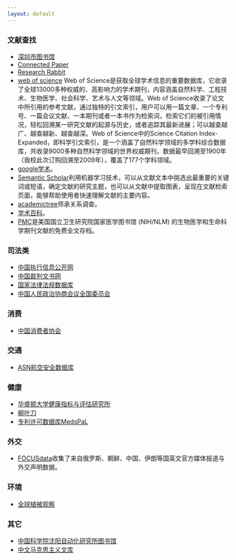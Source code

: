 ```yaml
---
layout: default
---
```

### 文献查找 
- [深圳市图书馆](https://szlib.org.cn/index.html?locale=zh_CN)
- [Connected Paper](https://www.connectedpapers.com/)
- [Research Rabbit](https://www.researchrabbitapp.com/)
- [web of science](https://www.webofscience.com)
Web of Science是获取全球学术信息的重要数据库，它收录了全球13000多种权威的、高影响力的学术期刊，内容涵盖自然科学、工程技术、生物医学、社会科学、艺术与人文等领域。Web of Science收录了论文中所引用的参考文献，通过独特的引文索引，用户可以用一篇文章、一个专利号、一篇会议文献、一本期刊或者一本书作为检索词，检索它们的被引用情况，轻松回溯某一研究文献的起源与历史，或者追踪其最新进展；可以越查越广、越查越新、越查越深。Web of Science中的Science Citation Index-Expanded，即科学引文索引，是一个涵盖了自然科学领域的多学科综合数据库，共收录9000多种自然科学领域的世界权威期刊，数据最早回溯至1900年（我校此次订购回溯至2009年），覆盖了177个学科领域。
- [google学术](https://scholar.google.com/)。
- [Semantic Scholar](https://www.semanticscholar.org/)利用机器学习技术，可以从文献文本中挑选出最重要的关键词或短语，确定文献的研究主题，也可以从文献中提取图表，呈现在文献检索页面，能够帮助使用者快速理解文献的主要内容。
- [academictree](https://academictree.org/)师承关系调查。
- [学术百科](http://www.scholarpedia.org/)。
- [PMC](https://www.ncbi.nlm.nih.gov/pmc/)是美国国立卫生研究院国家医学图书馆 (NIH/NLM) 的生物医学和生命科学期刊文献的免费全文存档。


### 司法类
- [中国执行信息公开网](http://zxgk.court.gov.cn/)
- [中国裁判文书网](https://wenshu.court.gov.cn/)
- [国家法律法规数据库](https://flk.npc.gov.cn/)
- [中国人民政治协商会议全国委员会](http://www.cppcc.gov.cn/)

### 消费
- [中国消费者协会](https://www.cca.org.cn/)

### 交通
- [ASN航空安全数据库](https://aviation-safety.net/)

### 健康
- [华盛顿大学健康指标与评估研究所](https://www.healthdata.org/)
- [柳叶刀](https://www.thelancet.com/)
- [专利许可数据库MedsPaL](https://www.medspal.org/)

### 外交
- [FOCUSdata](https://focusdataproject.com/)收集了来自俄罗斯、朝鲜、中国、伊朗等国英文官方媒体报道与外交声明数据。

### 环境
- [全球植被观察](https://www.globalforestwatch.org/)

### 其它
- [中国科学院沈阳自动化研究所图书馆](http://opac.sia.cn/)
- [中文马克思主义文库](https://www.marxists.org/chinese/index.html)